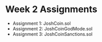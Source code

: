 # Week 2 Assignments

- Assignment 1: JoshCoin.sol
- Assignment 2: JoshCoinGodMode.sol
- Assignment 3: JoshCoinSanctions.sol
